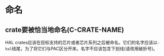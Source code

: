 # 命名


<a id="c-crate-name"></a>
## crate要被恰当地命名(C-CRATE-NAME)

HAL crates应该在目标支持的芯片或者芯片系列之后被命名。它们的名字应该以`-hal`结尾，为了将它们与PAC区分开来。名字不应该包含下划线(请改用破折号)。
